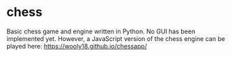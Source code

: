 # chess
Basic chess game and engine written in Python.
No GUI has been implemented yet. However, a JavaScript version of the chess engine can be played here:
https://wooly18.github.io/chessapp/
